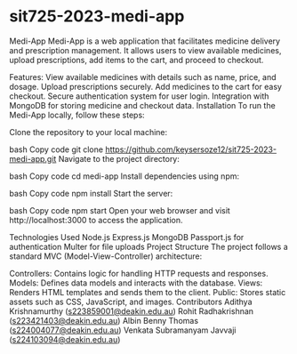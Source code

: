 # sit725-2023-medi-app
Medi-App
Medi-App is a web application that facilitates medicine delivery and prescription management. It allows users to view available medicines, upload prescriptions, add items to the cart, and proceed to checkout.

Features:
View available medicines with details such as name, price, and dosage.
Upload prescriptions securely.
Add medicines to the cart for easy checkout.
Secure authentication system for user login.
Integration with MongoDB for storing medicine and checkout data.
Installation
To run the Medi-App locally, follow these steps:

Clone the repository to your local machine:

bash
Copy code
git clone https://github.com/keysersoze12/sit725-2023-medi-app.git
Navigate to the project directory:

bash
Copy code
cd medi-app
Install dependencies using npm:

bash
Copy code
npm install
Start the server:

bash
Copy code
npm start
Open your web browser and visit http://localhost:3000 to access the application.

Technologies Used
Node.js
Express.js
MongoDB
Passport.js for authentication
Multer for file uploads
Project Structure
The project follows a standard MVC (Model-View-Controller) architecture:

Controllers: Contains logic for handling HTTP requests and responses.
Models: Defines data models and interacts with the database.
Views: Renders HTML templates and sends them to the client.
Public: Stores static assets such as CSS, JavaScript, and images.
Contributors
Adithya Krishnamurthy (s223859001@deakin.edu.au)
Rohit Radhakrishnan (s223421403@deakin.edu.au)
Albin Benny Thomas (s224004077@deakin.edu.au)
Venkata Subramanyam Javvaji (s224103094@deakin.edu.au)
